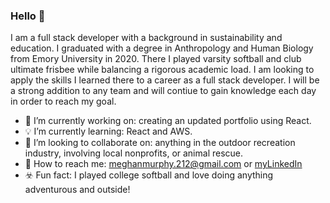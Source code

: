 ### Hello 	:flying_disc:

I am a full stack developer with a background in sustainability and education. I graduated with a degree in Anthropology and Human Biology from Emory University in 2020. There I played varsity softball and club ultimate frisbee while balancing a rigorous academic load. I am looking to apply the skills I learned there to a career as a full stack developer. I will be a strong addition to any team and will contiue to gain knowledge each day in order to reach my goal.

- :floppy_disk: I’m currently working on: creating an updated portfolio using React.
- :bulb: I’m currently learning: React and AWS. 
- :link: I’m looking to collaborate on: anything in the outdoor recreation industry, involving local nonprofits, or animal rescue.
- :postbox: How to reach me: [meghanmurphy.212@gmail.com](meghanmurphy.212@gmail.com) or [myLinkedIn](https://www.linkedin.com/in/meghan-murphy-111445179/)
- :biohazard: Fun fact: I played college softball and love doing anything adventurous and outside!

